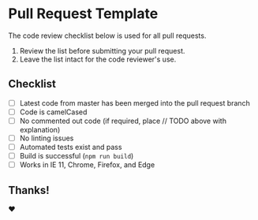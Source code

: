 # Pull Request Template

The code review checklist below is used for all pull requests.

1.  Review the list before submitting your pull request.
2.  Leave the list intact for the code reviewer's use.

## Checklist

- [ ] Latest code from master has been merged into the pull request branch
- [ ] Code is camelCased
- [ ] No commented out code (if required, place // TODO above with explanation)
- [ ] No linting issues
- [ ] Automated tests exist and pass
- [ ] Build is successful (`npm run build`)
- [ ] Works in IE 11, Chrome, Firefox, and Edge

## Thanks!

:heart:
